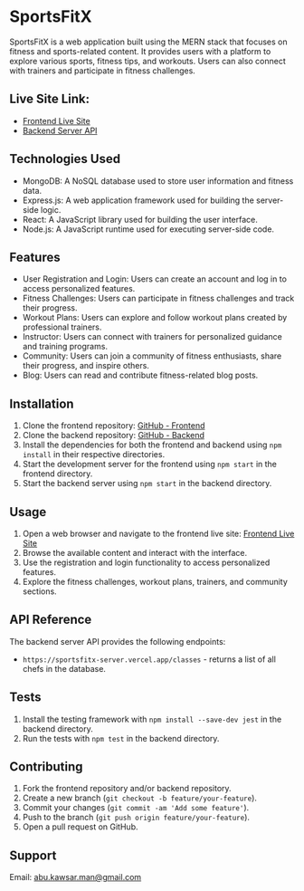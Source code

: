 # SportsFitX

SportsFitX is a web application built using the MERN stack that focuses on fitness and sports-related content. It provides users with a platform to explore various sports, fitness tips, and workouts. Users can also connect with trainers and participate in fitness challenges.

## Live Site Link:
- [Frontend Live Site](https://sports-fitx.web.app)
- [Backend Server API](https://sportsfitx-server.vercel.app)

## Technologies Used

- MongoDB: A NoSQL database used to store user information and fitness data.
- Express.js: A web application framework used for building the server-side logic.
- React: A JavaScript library used for building the user interface.
- Node.js: A JavaScript runtime used for executing server-side code.

## Features

- User Registration and Login: Users can create an account and log in to access personalized features.
- Fitness Challenges: Users can participate in fitness challenges and track their progress.
- Workout Plans: Users can explore and follow workout plans created by professional trainers.
- Instructor: Users can connect with trainers for personalized guidance and training programs.
- Community: Users can join a community of fitness enthusiasts, share their progress, and inspire others.
- Blog: Users can read and contribute fitness-related blog posts.

## Installation

1. Clone the frontend repository: [GitHub - Frontend](https://github.com/programming-hero-web-course1/b712-summer-camp-client-side-abu-kawsar-rabby)
2. Clone the backend repository: [GitHub - Backend](https://github.com/programming-hero-web-course1/b7a12-summer-camp-server_side-abu-kawsar-rabby)
3. Install the dependencies for both the frontend and backend using `npm install` in their respective directories.
4. Start the development server for the frontend using `npm start` in the frontend directory.
5. Start the backend server using `npm start` in the backend directory.

## Usage

1. Open a web browser and navigate to the frontend live site: [Frontend Live Site](https://sports-fitx.web.app)
2. Browse the available content and interact with the interface.
3. Use the registration and login functionality to access personalized features.
4. Explore the fitness challenges, workout plans, trainers, and community sections.

## API Reference

The backend server API provides the following endpoints:

- `https://sportsfitx-server.vercel.app/classes` - returns a list of all chefs in the database.

## Tests

1. Install the testing framework with `npm install --save-dev jest` in the backend directory.
2. Run the tests with `npm test` in the backend directory.

## Contributing

1. Fork the frontend repository and/or backend repository.
2. Create a new branch (`git checkout -b feature/your-feature`).
3. Commit your changes (`git commit -am 'Add some feature'`).
4. Push to the branch (`git push origin feature/your-feature`).
5. Open a pull request on GitHub.

## Support

Email: abu.kawsar.man@gmail.com
